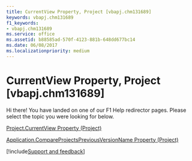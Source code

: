 ```yaml
---
title: CurrentView Property, Project [vbapj.chm131689]
keywords: vbapj.chm131689
f1_keywords:
- vbapj.chm131689
ms.service: office
ms.assetid: b88585ad-570f-4123-881b-648dd677bc14
ms.date: 06/08/2017
ms.localizationpriority: medium
---
```



# CurrentView Property, Project [vbapj.chm131689]

Hi there! You have landed on one of our F1 Help redirector pages. Please select the topic you were looking for below.

[Project.CurrentView Property (Project)](https://msdn.microsoft.com/library/002fc584-511e-0554-65f0-65dfd6b3dccb%28Office.15%29.aspx)

[Application.CompareProjectsPreviousVersionName Property (Project)](https://msdn.microsoft.com/library/205c43cc-1dbf-d8ef-5dea-90087d7820ed%28Office.15%29.aspx)

[!include[Support and feedback](~/includes/feedback-boilerplate.md)]